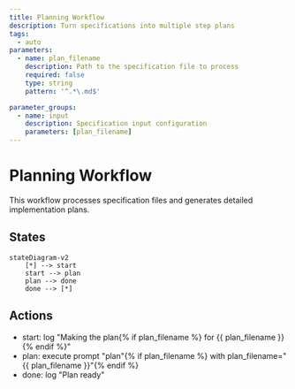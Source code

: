 ```yaml
---
title: Planning Workflow
description: Turn specifications into multiple step plans
tags:
  - auto
parameters:
  - name: plan_filename
    description: Path to the specification file to process
    required: false
    type: string
    pattern: '^.*\.md$'

parameter_groups:
  - name: input
    description: Specification input configuration
    parameters: [plan_filename]
---
```


# Planning Workflow

This workflow processes specification files and generates detailed implementation plans.

## States

```mermaid
stateDiagram-v2
    [*] --> start
    start --> plan
    plan --> done
    done --> [*]
```

## Actions

- start: log "Making the plan{% if plan_filename %} for {{ plan_filename }}{% endif %}"
- plan: execute prompt "plan"{% if plan_filename %} with plan_filename="{{ plan_filename }}"{% endif %}
- done: log "Plan ready"

